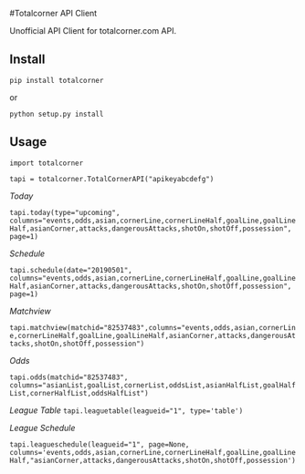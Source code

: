 #Totalcorner API Client

Unofficial API Client for totalcorner.com API.



## **Install**

`pip install totalcorner`

or

`python setup.py install`



## **Usage**



`import totalcorner`

`tapi = totalcorner.TotalCornerAPI("apikeyabcdefg")`



*Today*


`tapi.today(type="upcoming", columns="events,odds,asian,cornerLine,cornerLineHalf,goalLine,goalLineHalf,asianCorner,attacks,dangerousAttacks,shotOn,shotOff,possession", page=1)`

*Schedule*

`tapi.schedule(date="20190501", columns="events,odds,asian,cornerLine,cornerLineHalf,goalLine,goalLineHalf,asianCorner,attacks,dangerousAttacks,shotOn,shotOff,possession", page=1)`

*Matchview*

`tapi.matchview(matchid="82537483",columns="events,odds,asian,cornerLine,cornerLineHalf,goalLine,goalLineHalf,asianCorner,attacks,dangerousAttacks,shotOn,shotOff,possession")`

*Odds*

`tapi.odds(matchid="82537483", columns="asianList,goalList,cornerList,oddsList,asianHalfList,goalHalfList,cornerHalfList,oddsHalfList")`

*League Table*
`tapi.leaguetable(leagueid="1", type='table')`

*League Schedule*

`tapi.leagueschedule(leagueid="1", page=None, columns='events,odds,asian,cornerLine,cornerLineHalf,goalLine,goalLineHalf,"asianCorner,attacks,dangerousAttacks,shotOn,shotOff,possession')`



